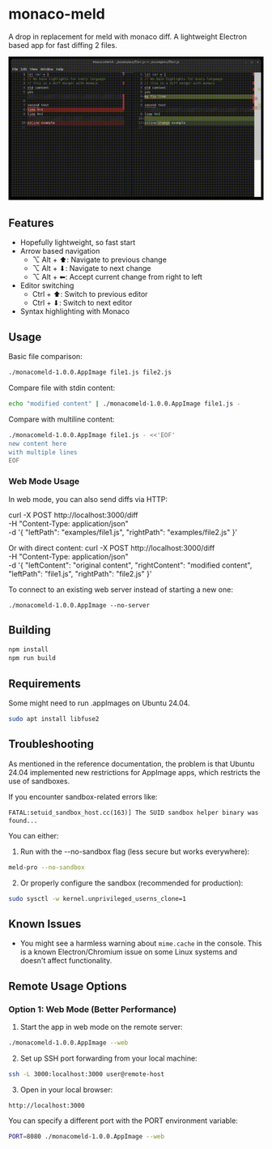 # monaco-meld 

A drop in replacement for meld with monaco diff. A lightweight Electron based app for fast diffing 2 files.

<p align="center">
  <img src="public/monacomeld_demo.gif" alt="Monaco Meld Demo"/>
</p>

## Features

- Hopefully lightweight, so fast start
- Arrow based navigation
  - ⌥ Alt + ⬆︎: Navigate to previous change
  - ⌥ Alt + ⬇︎: Navigate to next change
  - ⌥ Alt + ⬅︎: Accept current change from right to left
- Editor switching
  - Ctrl + ⬆︎: Switch to previous editor
  - Ctrl + ⬇︎: Switch to next editor
- Syntax highlighting with Monaco

## Usage

Basic file comparison:
```sh
./monacomeld-1.0.0.AppImage file1.js file2.js
```

Compare file with stdin content:
```sh
echo "modified content" | ./monacomeld-1.0.0.AppImage file1.js -
```

Compare with multiline content:
```sh
./monacomeld-1.0.0.AppImage file1.js - <<'EOF'
new content here
with multiple lines
EOF
```

### Web Mode Usage

In web mode, you can also send diffs via HTTP:

curl -X POST http://localhost:3000/diff \
  -H "Content-Type: application/json" \
  -d '{
    "leftPath": "examples/file1.js",
    "rightPath": "examples/file2.js"
  }'

Or with direct content:
curl -X POST http://localhost:3000/diff \
  -H "Content-Type: application/json" \
  -d '{
    "leftContent": "original content",
    "rightContent": "modified content",
    "leftPath": "file1.js",
    "rightPath": "file2.js"
  }'

To connect to an existing web server instead of starting a new one:
```
./monacomeld-1.0.0.AppImage --no-server
```
## Building

```sh
npm install
npm run build
```

## Requirements

Some might need to run .appImages on Ubuntu 24.04.

```sh
sudo apt install libfuse2
```

## Troubleshooting

As mentioned in the reference documentation, the problem is that Ubuntu 24.04 implemented new restrictions for AppImage apps, which restricts the use of sandboxes.

If you encounter sandbox-related errors like:
```
FATAL:setuid_sandbox_host.cc(163)] The SUID sandbox helper binary was found...
```

You can either:
1. Run with the --no-sandbox flag (less secure but works everywhere):
```sh
meld-pro --no-sandbox
```

2. Or properly configure the sandbox (recommended for production):
```sh
sudo sysctl -w kernel.unprivileged_userns_clone=1
```

## Known Issues

- You might see a harmless warning about `mime.cache` in the console. This is a known Electron/Chromium issue on some Linux systems and doesn't affect functionality.

## Remote Usage Options

### Option 1: Web Mode (Better Performance)

1. Start the app in web mode on the remote server:
```sh
./monacomeld-1.0.0.AppImage --web
```

2. Set up SSH port forwarding from your local machine:
```sh
ssh -L 3000:localhost:3000 user@remote-host
```

3. Open in your local browser:
```
http://localhost:3000
```

You can specify a different port with the PORT environment variable:
```sh
PORT=8080 ./monacomeld-1.0.0.AppImage --web
```
